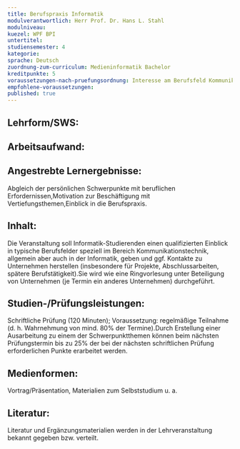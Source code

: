 ```yaml
---
title: Berufspraxis Informatik
modulverantwortlich: Herr Prof. Dr. Hans L. Stahl
modulniveau:
kuezel: WPF BPI
untertitel:
studiensemester: 4
kategorie:
sprache: Deutsch
zuordnung-zum-curriculum: Medieninformatik Bachelor
kreditpunkte: 5
voraussetzungen-nach-pruefungsordnung: Interesse am Berufsfeld Kommunikationstechnik bzw. allgemein Informatik.
empfohlene-voraussetzungen: 
published: true
---
```


## Lehrform/SWS:


## Arbeitsaufwand:

## Angestrebte Lernergebnisse:
Abgleich der persönlichen Schwerpunkte mit beruflichen Erfordernissen,Motivation zur Beschäftigung mit Vertiefungsthemen,Einblick in die Berufspraxis.

## Inhalt:
Die Veranstaltung soll Informatik-Studierenden einen qualifizierten Einblick in typische Berufsfelder speziell im Bereich Kommunikationstechnik, allgemein aber auch in der Informatik, geben und ggf. Kontakte zu Unternehmen herstellen (insbesondere für Projekte, Abschlussarbeiten, spätere Berufstätigkeit).Sie wird wie eine Ringvorlesung unter Beteiligung von Unternehmen (je Termin ein anderes Unternehmen) durchgeführt.

## Studien-/Prüfungsleistungen:
Schriftliche Prüfung (120 Minuten); Voraussetzung: regelmäßige Teilnahme (d. h. Wahrnehmung von mind. 80% der Termine).Durch Erstellung einer Ausarbeitung zu einem der Schwerpunktthemen können beim nächsten Prüfungstermin bis zu 25% der bei der nächsten schriftlichen Prüfung erforderlichen Punkte erarbeitet werden.

## Medienformen:
Vortrag/Präsentation, Materialien zum Selbststudium u. a.

## Literatur:
Literatur und Ergänzungsmaterialien werden in der Lehrveranstaltung bekannt gegeben bzw. verteilt.

